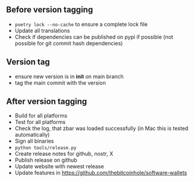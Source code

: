 ## Before version tagging

* `poetry lock --no-cache` to ensure a complete lock file
* Update all translations
* Check if dependencies can be published on pypi if possible (not possible for git commit hash dependencies)

## Version tag

* ensure new version is in __init__ on main branch
* tag the main commit with the version

## After version tagging

* Build for all platforms
* Test for all platforms
* Check the log, that zbar was loaded successfully (in Mac this is tested automatically)
* Sign all binaries
* `python tools/release.py`
* Create release notes for github, nostr, X
* Publish release on github
* Update website with newest release
* Update features in https://github.com/thebitcoinhole/software-wallets
